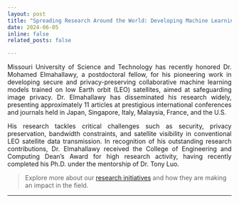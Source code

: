 ```yaml
---
layout: post
title: "Spreading Research Around the World: Developing Machine Learning Models on Satellites :sparkles:"
date: 2024-06-05
inline: false
related_posts: false

---
```

<style>
    .justified-text {
        text-align: justify;
    }
</style>
<p class="justified-text">Missouri University of Science and Technology has recently honored Dr. Mohamed Elmahallawy, a postdoctoral fellow, for his pioneering work in developing secure and privacy-preserving collaborative machine learning models trained on low Earth orbit (LEO) satellites, aimed at safeguarding image privacy. Dr. Elmahallawy has disseminated his research widely, presenting approximately 11 articles at prestigious international conferences and journals held in Japan, Singapore, Italy, Malaysia, France, and the U.S.</p>

<p class="justified-text">His research tackles critical challenges such as security, privacy preservation, bandwidth constraints, and satellite visibility in conventional LEO satellite data transmission. In recognition of his outstanding research contributions, Dr. Elmahallawy received the College of Engineering and Computing Dean’s Award for high research activity, having recently completed his Ph.D. under the mentorship of Dr. Tony Luo.</p>


><p>Explore more about our <a href="https://econnection.mst.edu/2024/06/spreading-research-around-the-world-developing-machine-learning-models-on-satellites/" target="_blank" rel="noopener noreferrer">research initiatives</a> and how they are making an impact in the field.</p>


---

 


